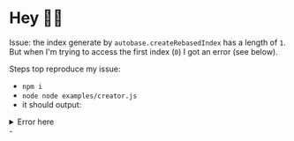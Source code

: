 # Hey 👋🏼

Issue: the index generate by `autobase.createRebasedIndex` has a length of `1`. But when I'm trying to access the first index (`0`) I got an error (see below).

Steps top reproduce my issue:

- `npm i`
- `node node examples/creator.js`
- it should output:
<details>
<summary>Error here</summary>
<code>
/Users/tonygorez/projects/key-chain/node_modules/compact-encoding/index.js:283
      if (b.length !== n) throw new Error('Out of bounds')
                                ^

Error: Out of bounds
    at Object.decode (/Users/tonygorez/projects/key-chain/node_modules/compact-encoding/index.js:283:33)
    at Object.decode (/Users/tonygorez/projects/key-chain/node_modules/autobase/lib/nodes/messages.js:95:25)
    at Object.decode (/Users/tonygorez/projects/key-chain/node_modules/compact-encoding/index.js:376:14)
    at Function.decode (/Users/tonygorez/projects/key-chain/node_modules/autobase/lib/nodes/index.js:119:26)
    at RebasedHypercore._get (/Users/tonygorez/projects/key-chain/node_modules/autobase/lib/rebase.js:204:19)
    at processTicksAndRejections (node:internal/process/task_queues:96:5)
    at async RebasedHypercore.get (/Users/tonygorez/projects/key-chain/node_modules/autobase/lib/rebase.js:212:17)
    at async KeyChain.lastChain (file:///Users/tonygorez/projects/key-chain/core.js:76:23)
    at async KeyChain.addKey (file:///Users/tonygorez/projects/key-chain/core.js:59:31)
    at async file:///Users/tonygorez/projects/key-chain/examples/creator.js:11:1
</code>
</details>
-
